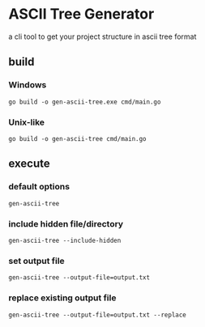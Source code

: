 # ASCII Tree Generator
a cli tool to get your project structure in ascii tree format
## build
### Windows
`go build -o gen-ascii-tree.exe cmd/main.go`
### Unix-like
`go build -o gen-ascii-tree cmd/main.go`
## execute
### default options
`gen-ascii-tree`
### include hidden file/directory
`gen-ascii-tree --include-hidden`
### set output file
`gen-ascii-tree --output-file=output.txt`
### replace existing output file
`gen-ascii-tree --output-file=output.txt --replace`
